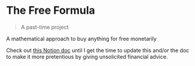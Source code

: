 # The Free Formula
> A past-time project

A mathematical approach to buy anything for free monetarily

Check out [this Notion doc](https://www.notion.so/krishgoel/The-Free-Formula-a9353e1c226d4f289d0cc09d11ebb917) until I get the time to update this and/or the doc to make it more pretentious by giving unsolicited financial advice.
